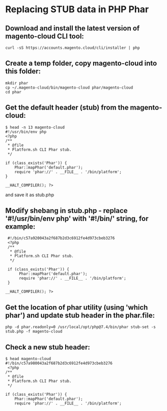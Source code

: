 # Replacing STUB data in PHP Phar

## Download and install the latest version of magento-cloud  CLI tool:

    curl -sS https://accounts.magento.cloud/cli/installer | php

## Create a temp folder, copy magento-cloud into this folder:

    mkdir phar
    cp ~/.magento-cloud/bin/magento-cloud phar/magento-cloud
    cd phar

## Get the default header (stub) from the magento-cloud:

    $ head -n 13 magento-cloud
    #!/usr/bin/env php
    <?php
    /**
     * @file
     * Platform.sh CLI Phar stub.
     */
    
    if (class_exists('Phar')) {
        Phar::mapPhar('default.phar');
        require 'phar://' . __FILE__ . '/bin/platform';
    }
     
    __HALT_COMPILER(); ?>

and save it as stub.php


## Modify shebang in stub.php - replace '#!/usr/bin/env php' with '#!/bin/<auto-generated>' string, for example:

     #!/bin/c57a920043a2f687b2d3c6912fe4d973cbeb3276
     <?php
     /**
      * @file
      * Platform.sh CLI Phar stub.
      */
     
     if (class_exists('Phar')) {
          Phar::mapPhar('default.phar');
          require 'phar://' . __FILE__ . '/bin/platform';
     }
     
    __HALT_COMPILER(); ?>

## Get the location of phar utility (using 'which phar') and update stub header in the phar.file:

    php -d phar.readonly=0 /usr/local/opt/php@7.4/bin/phar stub-set -s stub.php -f magento-cloud

## Check a new stub header:

    $ head magento-cloud
    #!/bin/c57a980043a2f687b2d3c6912fe4d973cbeb3276
     <?php
    /**
     * @file
     * Platform.sh CLI Phar stub.
     */
     
    if (class_exists('Phar')) {
        Phar::mapPhar('default.phar');
        require 'phar://' . __FILE__ . '/bin/platform';
